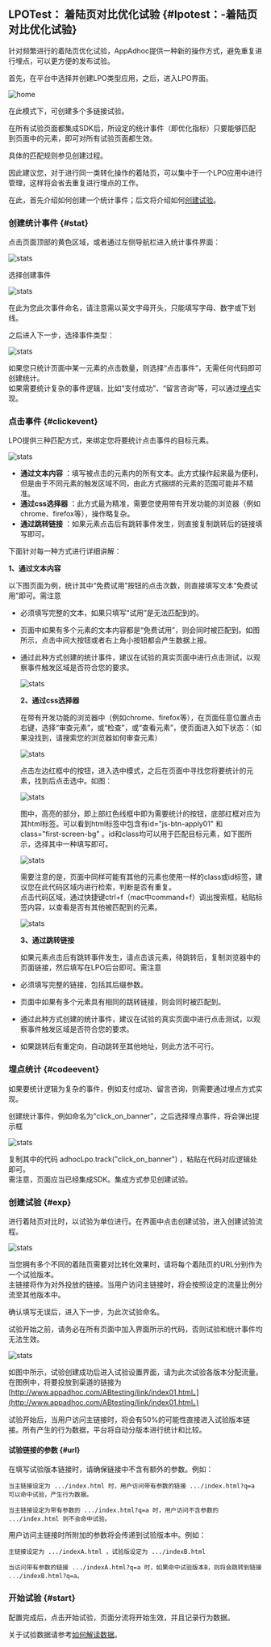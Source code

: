## LPOTest： 着陆页对比优化试验 {#lpotest：-着陆页对比优化试验}

针对频繁进行的着陆页优化试验，AppAdhoc提供一种新的操作方式，避免重复进行埋点，可以更方便的发布试验。

首先，在平台中选择并创建LPO类型应用，之后，进入LPO界面。

![](http://doc.appadhoc.com/_images/lpo/home.png "home")

在此模式下，可创建多个多链接试验。

在所有试验页面都集成SDK后，所设定的统计事件（即优化指标）只要能够匹配到页面中的元素，即可对所有试验页面都生效。

具体的匹配规则参见创建过程。

  


因此建议您，对于进行同一类转化操作的着陆页，可以集中于一个LPO应用中进行管理，这样将会省去重复进行埋点的工作。



在此，首先介绍如何创建一个统计事件；后文将介绍如何[创建试验](http://doc.appadhoc.com/appExp/lpotest.html#exp)。

### 创建统计事件 {#stat}

点击页面顶部的黄色区域，或者通过左侧导航栏进入统计事件界面：

![](http://doc.appadhoc.com/_images/lpo/stats.png "stats")

选择创建事件

![](http://doc.appadhoc.com/_images/lpo/createstatname.png "stats")

在此为您此次事件命名，请注意需以英文字母开头，只能填写字母、数字或下划线。

之后进入下一步，选择事件类型：

![](http://doc.appadhoc.com/_images/lpo/stattype.png "stats")

如果您只统计页面中某一元素的点击数量，则选择“点击事件”，无需任何代码即可创建统计。  
如果需要统计复杂的事件逻辑，比如“支付成功”、“留言咨询”等，可以通过[埋点](http://doc.appadhoc.com/appExp/lpotest.html#codeevent)实现。

### 点击事件 {#clickevent}

LPO提供三种匹配方式，来绑定您将要统计点击事件的目标元素。

![](http://doc.appadhoc.com/_images/lpo/howto.png "stats")

* **通过文本内容**
   ：填写被点击的元素内的所有文本。此方式操作起来最为便利，但是由于不同元素的触发区域不同，由此方式捆绑的元素的范围可能并不精准。
* **通过css选择器**
   ：此方式最为精准，需要您使用带有开发功能的浏览器（例如chrome、firefox等），操作略复杂。
* **通过跳转链接**
   ：如果元素点击后有跳转事件发生，则直接复制跳转后的链接填写即可。

下面针对每一种方式进行详细讲解：

**1、通过文本内容**

 以下图页面为例，统计其中“免费试用”按钮的点击次数，则直接填写文本“免费试用”即可。需注意

* 必须填写完整的文本，如果只填写“试用”是无法匹配到的。
* 页面中如果有多个元素的文本内容都是“免费试用”，则会同时被匹配到。如图所示，点击中间大按钮或者右上角小按钮都会产生数据上报。
* 通过此种方式创建的统计事件，建议在试验的真实页面中进行点击测试，以观察事件触发区域是否符合您的要求。

  ![](http://doc.appadhoc.com/_images/lpo/eghome.png "stats")

  **2、通过css选择器**

  在带有开发功能的浏览器中（例如chrome、firefox等），在页面任意位置点击右键，选择“审查元素”，或“检查”，或“查看元素”，使页面进入如下状态：（如果没找到，请搜索您的浏览器如何审查元素）

  ![](http://doc.appadhoc.com/_images/lpo/console.png "stats")

  点击左边红框中的按钮，进入选中模式，之后在页面中寻找您将要统计的元素，找到后点击选中。如图：

  ![](http://doc.appadhoc.com/_images/lpo/pickup.png "stats")

  图中，高亮的部分，即上部红色线框中即为需要统计的按钮，底部红框对应为其html标签。可以看到html标签中包含有id="js-btn-apply01" 和 class="first-screen-bg" 。id和class均可以用于匹配目标元素，如下图所示，选择其中一种填写即可。

  ![](http://doc.appadhoc.com/_images/lpo/class.png "stats")

  需要注意的是，页面中同样可能有其他的元素也使用一样的class或id标签，建议您在此代码区域内进行检索，判断是否有重复。  
  点击代码区域，通过快捷键ctrl+f（mac中command+f）调出搜索框，粘贴标签内容，以查看是否有其他被匹配到的元素。

  ![](http://doc.appadhoc.com/_images/lpo/search.png "stats")

  **3、通过跳转链接**

  如果元素点击后有跳转事件发生，请点击该元素，待跳转后，复制浏览器中的页面链接，然后填写在LPO后台即可。需注意

* 必须填写完整的链接，包括其后缀参数。
* 页面中如果有多个元素具有相同的跳转链接，则会同时被匹配到。
* 通过此种方式创建的统计事件，建议在试验的真实页面中进行点击测试，以观察事件触发区域是否符合您的要求。
* 如果跳转后有重定向，自动跳转至其他地址，则此方法不可行。

### 埋点统计 {#codeevent}

如果要统计逻辑为复杂的事件，例如支付成功、留言咨询，则需要通过埋点方式实现。

创建统计事件，例如命名为“click\_on\_banner”，之后选择埋点事件，将会弹出提示框

![](http://doc.appadhoc.com/_images/lpo/code.png "stats")

复制其中的代码 adhocLpo.track\("click\_on\_banner"\) ，粘贴在代码对应逻辑处即可。  
需注意，页面应当已经集成SDK。集成方式参见创建试验。

### 创建试验 {#exp}

进行着陆页对比时，以试验为单位进行。在界面中点击创建试验，进入创建试验流程。

![](http://doc.appadhoc.com/_images/lpo/exp.png "stats")

当您拥有多个不同的着陆页需要对比转化效果时，请将每个着陆页的URL分别作为一个试验版本。  
主链接将作为对外投放的链接。当用户访问主链接时，将会按照设定的流量比例分流至其他版本中。

确认填写无误后，进入下一步，为此次试验命名。

试验开始之前，请务必在所有页面中加入界面所示的代码，否则试验和统计事件均无法生效。

![](http://doc.appadhoc.com/_images/lpo/urls.png "stats")

如图中所示，试验创建成功后进入试验设置界面，请为此次试验各版本分配流量。  
在图例中，将要投放到渠道的链接为 [http://www.appadhoc.com/ABtesting/link/index01.html。](http://www.appadhoc.com/ABtesting/link/index01.html。)

试验开始后，当用户访问主链接时，将会有50%的可能性直接进入试验版本链接。所有产生的行为数据，平台将自动分版本进行统计和比较。

#### 试验链接的参数 {#url}

在填写试验版本链接时，请确保链接中不含有额外的参数。例如：

```
当主链接设定为 .../index.html 时，用户访问带有参数的链接 .../index.html?q=a 可以命中试验，产生行为数据。

当主链接设定为带有参数的 .../index.html?q=a 时，用户访问不含参数的 .../index.html 则不会命中试验。

```

用户访问主链接时所附加的参数将会传递到试验版本中。例如：

```
主链接设定为 .../indexA.html ，试验版设定为 .../indexB.html

当访问带有参数的链接 .../indexA.html?q=a 时，如果命中试验版本B，则将会跳转到链接 .../indexB.html?q=a。

```

### 开始试验 {#start}

配置完成后，点击开始试验，页面分流将开始生效，并且记录行为数据。

关于试验数据请参考[如何解读数据](http://doc.appadhoc.com/dataDecision/look.html)。





